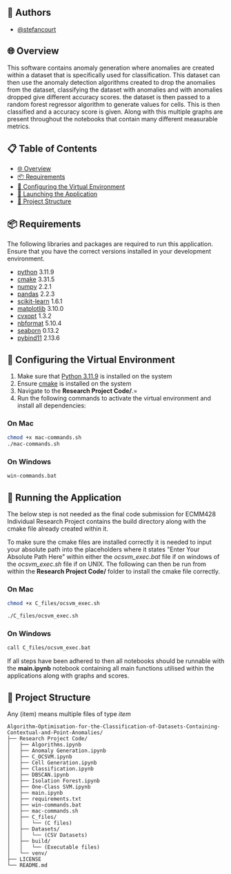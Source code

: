 ## 👥 Authors

- [@stefancourt](https://github.com/stefancourt)

## 🌐 Overview
This software contains anomaly generation where anomalies are created within a dataset that is specifically used for classification. This dataset can then use the anomaly detection algorithms created to drop the anomalies from the dataset, classifying the dataset with anomalies and with anomalies dropped give different accuracy scores. the dataset is then passed to a random forest regressor algorithm to generate values for cells. This is then classified and a accuracy score is given. Along with this multiple graphs are present throughout the notebooks that contain many different measurable metrics.

## 📋 Table of Contents

- [🌐 Overview](#overview)
- [📦 Requirements](#requirements)
- [🌱 Configuring the Virtual Environment](#running-the-virtual-environment)
- [🚀 Launching the Application](#running-the-program)
- [🌲 Project Structure](#project-structure) 

## 📦 Requirements
The following libraries and packages are required to run this application. Ensure that you have the correct versions installed in your development environment.
- [python](https://www.python.org) 3.11.9
- [cmake](https://cmake.org/download/) 3.31.5
- [numpy](https://numpy.org) 2.2.1
- [pandas](https://pandas.pydata.org/docs/) 2.2.3
- [scikit-learn](https://scikit-learn.org/stable/) 1.6.1
- [matplotlib](https://matplotlib.org) 3.10.0
- [cvxopt](https://cvxopt.org) 1.3.2
- [nbformat](https://nbformat.readthedocs.io/en/latest/) 5.10.4
- [seaborn](https://seaborn.pydata.org) 0.13.2
- [pybind11](https://pybind11.readthedocs.io/en/stable/installing.html) 2.13.6


## 🌱 Configuring the Virtual Environment
1. Make sure that [Python 3.11.9](https://www.python.org/downloads/macos/) is installed on the system
2. Ensure [cmake](https://cmake.org/download/) is installed on the system
3. Navigate to the **Research Project Code/**.=
4. Run the following commands to activate the virtual environment and install all dependencies:

### On Mac
```bash
chmod +x mac-commands.sh
./mac-commands.sh
```

### On Windows
```bash
win-commands.bat
```
## 🚀 Running the Application
The below step is not needed as the final code submission for ECMM428 Individual Research Project contains the build directory along with the cmake file already created within it.

To make sure the cmake files are installed correctly it is needed to input your absolute path into the placeholders where it states "Enter Your Absolute Path Here" within either the *ocsvm_exec.bat* file if on windows of the *ocsvm_exec.sh* file if on UNIX. The following can then be run from within the **Research Project Code/** folder to install the cmake file correctly.

### On Mac
```bash
chmod +x C_files/ocsvm_exec.sh

./C_files/ocsvm_exec.sh
```

### On Windows
```bash
call C_files/ocsvm_exec.bat
```

If all steps have been adhered to then all notebooks should be runnable with the **main.ipynb** notebook containing all main functions utilised within the applications along with graphs and scores.

## 🌲 Project Structure
Any (item) means multiple files of type *item*

```plaintext
Algorithm-Optimisation-for-the-Classification-of-Datasets-Containing-Contextual-and-Point-Anomalies/
├── Research Project Code/
│   ├── Algorithms.ipynb
│   ├── Anomaly Generation.ipynb
│   ├── C_OCSVM.ipynb
│   ├── Cell Generation.ipynb
│   ├── Classification.ipynb
│   ├── DBSCAN.ipynb
│   ├── Isolation Forest.ipynb
│   ├── One-Class SVM.ipynb
│   ├── main.ipynb
│   ├── requirements.txt
│   ├── win-commands.bat
│   ├── mac-commands.sh
│   ├── C_files/
│   │   └── (C files)
│   ├── Datasets/
│   │   └── (CSV Datasets)
│   ├── build/
│   │   └── (Executable files)
│   └── venv/
├── LICENSE
└── README.md
```